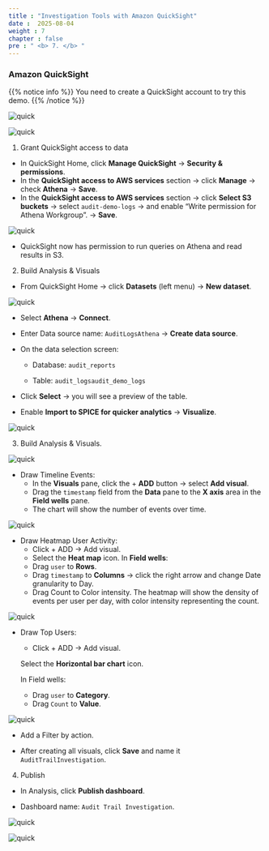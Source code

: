 ```yaml
---
title : "Investigation Tools with Amazon QuickSight"
date :  2025-08-04
weight : 7 
chapter : false
pre : " <b> 7. </b> "
---
```

### Amazon QuickSight
{{% notice info %}}
You need to create a QuickSight account to try this demo.
{{% /notice %}}

![quick](/images/7.quick/001.png)

![quick](/images/7.quick/003.png)

1. Grant QuickSight access to data

+ In QuickSight Home, click **Manage QuickSight** → **Security & permissions**.
+ In the **QuickSight access to AWS services** section → click **Manage** → check **Athena** → **Save**.
+ In the **QuickSight access to AWS services** section → click **Select S3 buckets** → select `audit-demo-logs` -> and enable “Write permission for Athena Workgroup”. -> **Save**.

![quick](/images/7.quick/002.png)

+ QuickSight now has permission to run queries on Athena and read results in S3.

2. Build Analysis & Visuals

- From QuickSight Home → click **Datasets** (left menu) → **New dataset**.

![quick](/images/7.quick/004.png)

- Select **Athena** → **Connect**.

- Enter Data source name: `AuditLogsAthena` → **Create data source**.

- On the data selection screen:

    + Database: `audit_reports`

    + Table: `audit_logsaudit_demo_logs`

- Click **Select** → you will see a preview of the table.

- Enable **Import to SPICE for quicker analytics** → **Visualize**.

![quick](/images/7.quick/005.png)

3. Build Analysis & Visuals.

![quick](/images/7.quick/006.png)

- Draw Timeline Events:
    + In the **Visuals** pane, click the + **ADD** button → select **Add visual**.
    + Drag the `timestamp` field from the **Data** pane to the **X axis** area in the **Field wells** pane.
    + The chart will show the number of events over time.

![quick](/images/7.quick/007.png)

- Draw Heatmap User Activity:
    + Click + ADD → Add visual.
    + Select the **Heat map** icon.
    In **Field wells**:
    + Drag `user` to **Rows**.
    + Drag `timestamp` to **Columns** → click the right arrow and change Date granularity to Day.
    + Drag Count to Color intensity.
    The heatmap will show the density of events per user per day, with color intensity representing the count.

![quick](/images/7.quick/008.png)

- Draw Top Users:
    + Click + ADD → Add visual.

    Select the **Horizontal bar chart** icon.

    In Field wells:
    + Drag `user` to **Category**.
    + Drag `Count` to **Value**.

![quick](/images/7.quick/009.png)

- Add a Filter by action.

- After creating all visuals, click **Save** and name it `AuditTrailInvestigation`.

4. Publish

- In Analysis, click **Publish dashboard**.

- Dashboard name: `Audit Trail Investigation`.

![quick](/images/7.quick/010.png)

![quick](/images/7.quick/011.png)